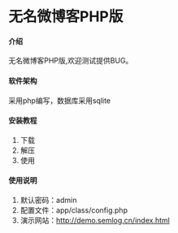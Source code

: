 # 无名微博客PHP版

#### 介绍
无名微博客PHP版,欢迎测试提供BUG。

#### 软件架构
采用php编写，数据库采用sqlite


#### 安装教程

1. 下载
2. 解压
3. 使用

#### 使用说明

1. 默认密码：admin
2. 配置文件：app/class/config.php
3. 演示网站：http://demo.semlog.cn/index.html
